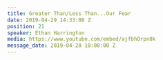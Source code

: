 ```yaml
---
title: Greater Than/Less Than...Our Fear
date: 2019-04-29 14:33:00 Z
position: 21
speaker: Ethan Harrington
media: https://www.youtube.com/embed/ajfbhOrpn0k
message_date: 2019-04-28 10:00:00 Z
---
```


